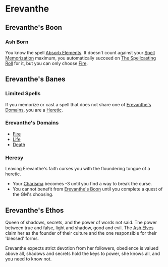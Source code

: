 # Erevanthe
## Erevanthe's Boon
### Ash Born
You know the spell [Absorb Elements](../../Spells/Mythril%20Spells/Level%202/Absorb%20Elements.md). It doesn't count against your [Spell Memorization](../../Spell%20Memorization.md) maximum, you automatically succeed on [The Spellcasting Roll](../../Spellcasting.md#The%20Spellcasting%20Roll) for it, but you can only choose [Fire](../../Spell%20Domains/Fire.md).
## Erevanthe's Banes
### Limited Spells
If you memorize or cast a spell that does not share one of [Erevanthe's Domains](#Erevanthe's%20Domains), you are a [Heretic](Erevanthe.md#Heresy).
### Erevanthe's Domains
- [Fire](../../Spell%20Domains/Fire.md)
- [Life](../../Spell%20Domains/Life.md)
- [Death](../../Spell%20Domains/Death.md)
### Heresy
Leaving Erevanthe's faith curses you with the floundering tongue of a heretic.
- Your [Charisma](../../../../Player%20Characters/Chosen%20Statistics/Charisma.md) becomes -3 until you find a way to break the curse.
- You cannot benefit from [Erevanthe's Boon](Erevanthe.md#Erevanthe's%20Boon) until you complete a quest of the GM's choosing.
## Erevanthe's Ethos
Queen of shadows, secrets, and the power of words not said. The power between true and false, light and shadow, good and evil. The [Ash Elves](../../../../Player%20Characters/Ancenstries/Elf.md#Ash%20Elf%20[Ancestry](Ancestry.md)) claim her as the founder of their culture and the one responsible for their 'blessed' forms.

Erevanthe expects strict devotion from her followers, obedience is valued above all, shadows and secrets hold the keys to power, she knows all, and you need to know not.